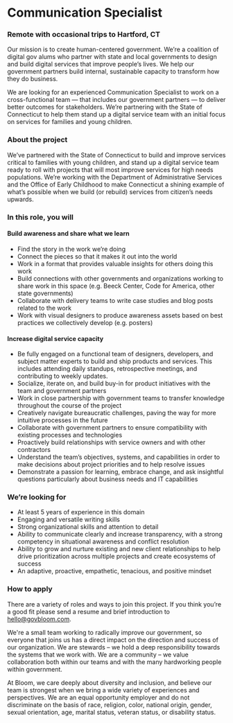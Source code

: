 # Communication Specialist
### Remote with occasional trips to Hartford, CT

Our mission is to create human-centered government. We’re a coalition of digital gov alums who partner with state and local governments to design and build digital services that improve people’s lives. We help our government partners build internal, sustainable capacity to transform how they do business.   

We are looking for an experienced Communication Specialist to work on a cross-functional team — that includes our government partners — to deliver better outcomes for stakeholders. We’re partnering with the State of Connecticut to help them stand up a digital service team with an initial focus on services for families and young children. 


### About the project
We’ve partnered with the State of Connecticut to build and improve services critical to families with young children, and stand up a digital service team ready to roll with projects that will most improve services for high needs populations. We’re working with the Department of Administrative Services and the Office of Early Childhood to make Connecticut a shining example of what’s possible when we build (or rebuild) services from citizen’s needs upwards. 

### In this role, you will 
#### Build awareness and share what we learn
- Find the story in the work we’re doing
- Connect the pieces so that it makes it out into the world 
- Work in a format that provides valuable insights for others doing this work
- Build connections with other governments and organizations working to share work in this space (e.g. Beeck Center, Code for America, other state governments)
- Collaborate with delivery teams to write case studies and blog posts related to the work
- Work with visual designers to produce awareness assets based on best practices we collectively develop (e.g. posters) 

#### Increase digital service capacity
- Be fully engaged on a functional team of designers, developers, and subject matter experts to build and ship products and services. This includes attending daily standups, retrospective meetings, and contributing to weekly updates.
- Socialize, iterate on, and build buy-in for product initiatives with the team and government partners
- Work in close partnership with government teams to transfer knowledge throughout the course of the project
- Creatively navigate bureaucratic challenges, paving the way for more intuitive processes in the future
- Collaborate with government partners to ensure compatibility with existing processes and technologies
- Proactively build relationships with service owners and with other contractors
- Understand the team’s objectives, systems, and capabilities in order to make decisions about project priorities and to help resolve issues
- Demonstrate a passion for learning, embrace change, and ask insightful questions particularly about business needs and IT capabilities

### We’re looking for
- At least 5 years of experience in this domain 
- Engaging and versatile writing skills 
- Strong organizational skills and attention to detail
- Ability to communicate clearly and increase transparency, with a strong competency in situational awareness and conflict resolution
- Ability to grow and nurture existing and new client relationships to help drive prioritization across multiple projects and create ecosystems of success
- An adaptive, proactive, empathetic, tenacious, and positive mindset

### How to apply

There are a variety of roles and ways to join this project. If you think you’re a good fit please send a resume and brief introduction to hello@govbloom.com.

We're a small team working to radically improve our government, so everyone that joins us has a direct impact on the direction and success of our organization. We are stewards – we hold a deep responsibility towards the systems that we work with. We are a community – we value collaboration both within our teams and with the many hardworking people within government. 

At Bloom, we care deeply about diversity and inclusion, and believe our team is strongest when we bring a wide variety of experiences and perspectives. We are an equal opportunity employer and do not discriminate on the basis of race, religion, color, national origin, gender, sexual orientation, age, marital status, veteran status, or disability status.
